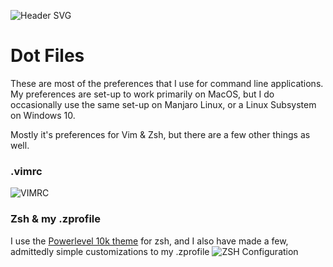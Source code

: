 ![Header SVG](https://https://makccr.github.io/images/github-header.svg)

# Dot Files
These are most of the preferences that I use for command line applications. My preferences are set-up to work primarily on MacOS, but I do occasionally use the same set-up on Manjaro Linux, or a Linux Subsystem on Windows 10. 

Mostly it's preferences for Vim & Zsh, but there are a few other things as well. 

### .vimrc
![VIMRC](https://raw.githubusercontent.com/makccr/dotProfiles/master/images/vimConfig.jpg)

### Zsh & my .zprofile
I use the [Powerlevel 10k theme](https://github.com/romkatv/powerlevel10k) for zsh, and I also have made a few, admittedly simple customizations to my .zprofile
![ZSH Configuration](https://raw.githubusercontent.com/makccr/dotProfiles/master/images/zConfig.jpg)
